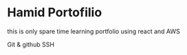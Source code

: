 # Hamid Portofilio

this is only spare time learning portfolio using react and AWS

Git & github
SSH

